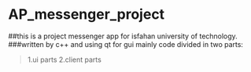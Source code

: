 # AP_messenger_project
##this is a project messenger app for isfahan university of technology.
###written by c++ and using qt for gui 
mainly code divided in two parts:
>1.ui parts
>2.client parts

